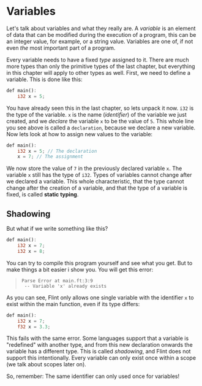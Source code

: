# Variables

Let's talk about variables and what they really are. A *variable* is an element of data that can be modified during the execution of a program, this can be an integer value, for example, or a string value. Variables are one of, if not even *the* most important part of a program.

Every variable needs to have a fixed *type* assigned to it. There are much more types than only the primitive types of the last chapter, but everything in this chapter will apply to other types as well. First, we need to define a variable. This is done like this:

```rs
def main():
    i32 x = 5;
```

You have already seen this in the last chapter, so lets unpack it now. `i32` is the type of the variable. `x` is the name (*identifier*) of the variable we just created, and we *declare* the variable `x` to be the value of `5`. This whole line you see above is called a `declaration`, because we declare a new variable.
Now lets look at how to assign new values to the variable:

```rs
def main():
    i32 x = 5; // The declaration
    x = 7; // The assignment
```

We now store the value of `7` in the previously declared variable `x`. The variable `x` still has the type of `i32`. Types of variables cannot change after we declared a variable. This whole characteristic, that the type cannot change after the creation of a variable, and that the type of a variable is fixed, is called **static typing**.

## Shadowing

But what if we write something like this?

```rs
def main():
    i32 x = 7;
    i32 x = 8;
```

You can try to compile this program yourself and see what you get. But to make things a bit easier i show you. You will get this error:

> ```
> Parse Error at main.ft:3:9
>  -- Variable 'x' already exists
> ```

As you can see, Flint only allows one single variable with the identifier `x` to exist within the main function, even if its type differs:

```rs
def main():
    i32 x = 7;
    f32 x = 3.3;
```

This fails with the same error. Some languages support that a variable is "redefined" with another type, and from this new declaration onwards the variable has a different type. This is called *shadowing*, and Flint does not support this intentionally. Every variable can only exist once within a scope (we talk about scopes later on).

So, remember: The same identifier can only used once for variables!
